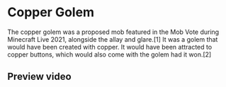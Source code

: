 # Copper Golem
The copper golem was a proposed mob featured in the Mob Vote during Minecraft Live 2021, alongside the allay and glare.[1] It was a golem that would have been created with copper. It would have been attracted to copper buttons, which would also come with the golem had it won.[2]

## Preview video



